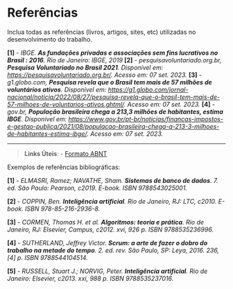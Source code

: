 # Referências

Inclua todas as referências (livros, artigos, sites, etc) utilizadas no desenvolvimento do trabalho.

**[1]** - _IBGE. **As fundações privadas e associações sem fins lucrativos no Brasil : 2016**. Rio de Janeiro: IBGE, 2019_
**[2]** - _pesquisavoluntariado.org.br, **Pesquisa Voluntariado no Brasil 2021**. Disponível em: <https://pesquisavoluntariado.org.br/>. Acesso em: 07 set. 2023._
**[3]** - _g1.globo.com, **Pesquisa revela que o Brasil tem mais de 57 milhões de voluntários ativos**. Disponível em: <https://g1.globo.com/jornal-nacional/noticia/2022/08/27/pesquisa-revela-que-o-brasil-tem-mais-de-57-milhoes-de-voluntarios-ativos.ghtml/>. Acesso em: 07 set. 2023._
**[4]** - _gov.br, **População brasileira chega a 213,3 milhões de habitantes, estima IBGE**. Disponível em: <https://www.gov.br/pt-br/noticias/financas-impostos-e-gestao-publica/2021/08/populacao-brasileira-chega-a-213-3-milhoes-de-habitantes-estima-ibge/>. Acesso em: 07 set. 2023._

---

> **Links Úteis**:
    - [Formato ABNT](https://www.normastecnicas.com/referencias/)

Exemplos de referências bibliográficas:

**[1]** - _ELMASRI, Ramez; NAVATHE, Sham. **Sistemas de banco de dados**. 7. ed. São Paulo: Pearson, c2019. E-book. ISBN 9788543025001._

**[2]** - _COPPIN, Ben. **Inteligência artificial**. Rio de Janeiro, RJ: LTC, c2010. E-book. ISBN 978-85-216-2936-8._

**[3]** - _CORMEN, Thomas H. et al. **Algoritmos: teoria e prática**. Rio de Janeiro, RJ: Elsevier, Campus, c2012. xvi, 926 p. ISBN 9788535236996._

**[4]** - _SUTHERLAND, Jeffrey Victor. **Scrum: a arte de fazer o dobro do trabalho na metade do tempo**. 2. ed. rev. São Paulo, SP: Leya, 2016. 236, [4] p. ISBN 9788544104514._

**[5]** - _RUSSELL, Stuart J.; NORVIG, Peter. **Inteligência artificial**. Rio de Janeiro: Elsevier, c2013. xxi, 988 p. ISBN 9788535237016._
